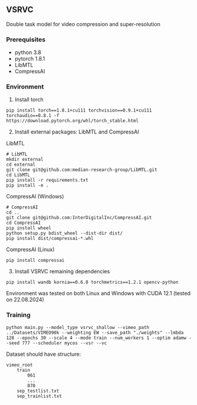 ## VSRVC
Double task model for video compression and super-resolution

### Prerequisites
- python 3.8
- pytorch 1.8.1
- LibMTL
- CompressAI

### Environment
1. Install torch
```
pip install torch==1.8.1+cu111 torchvision==0.9.1+cu111 torchaudio==0.8.1 -f https://download.pytorch.org/whl/torch_stable.html
```

2. Install external packages: LibMTL and CompressAI

LibMTL
```
# LibMTL
mkdir external
cd external
git clone git@github.com:median-research-group/LibMTL.git
cd LibMTL
pip install -r requirements.txt
pip install -e .
```

CompressAI (Windows)
```
# CompressAI
cd ..
git clone git@github.com:InterDigitalInc/CompressAI.git
cd CompressAI
pip install wheel
python setup.py bdist_wheel --dist-dir dist/
pip install dist/compressai-*.whl
```

CompressAI (Linux)
```
pip install compressai
```

3. Install VSRVC remaining dependencies 
```
pip install wandb kornia==0.6.8 torchmetrics==1.2.1 opencv-python
```
Environment was tested on both Linux and Windows with CUDA 12.1 (tested on 22.08.2024)
### Training
```commandline
python main.py --model_type vsrvc_shallow --vimeo_path ../Datasets/VIMEO90k --weighting EW --save_path "./weights" --lmbda 128 --epochs 30 --scale 4 --mode train --num_workers 1 --optim adamw --seed 777 --scheduler mycos --vsr --vc
```
Dataset should have structure:
```
vimeo_root
    train
        061
        ...
        070
    sep_testlist.txt
    sep_trainlist.txt
```